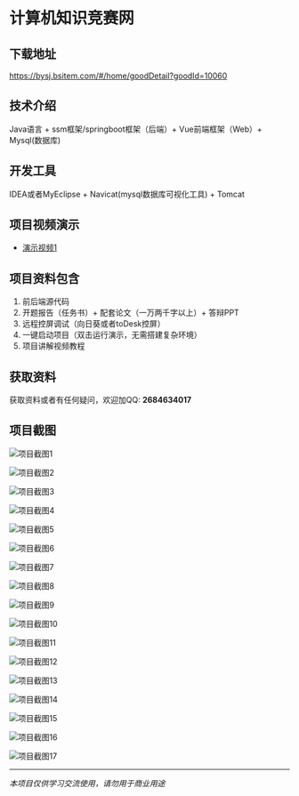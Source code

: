 # 计算机知识竞赛网

## 下载地址
https://bysj.bsitem.com/#/home/goodDetail?goodId=10060

## 技术介绍
Java语言 + ssm框架/springboot框架（后端）+ Vue前端框架（Web）+ Mysql(数据库)

## 开发工具
IDEA或者MyEclipse + Navicat(mysql数据库可视化工具) + Tomcat

## 项目视频演示
- [演示视频1](https://graduation-images.oss-cn-beijing.aliyuncs.com/videos/89%E5%A5%97-3-ssm%E5%BD%95%E5%83%8F/10060_%E5%9F%BA%E4%BA%8Essm%E7%9A%84%E8%AE%A1%E7%AE%97%E6%9C%BA%E7%9F%A5%E8%AF%86%E7%AB%9E%E8%B5%9B%E7%BD%91%E7%AB%99%E7%9A%84%E8%AE%BE%E8%AE%A1%E4%B8%8E%E5%AE%9E%E7%8E%B0%E5%BD%95%E5%83%8Fpf.mp4)

## 项目资料包含
1. 前后端源代码
2. 开题报告（任务书）+ 配套论文（一万两千字以上）+ 答辩PPT
3. 远程控屏调试（向日葵或者toDesk控屏）
4. 一键启动项目（双击运行演示，无需搭建复杂环境）
5. 项目讲解视频教程

## 获取资料
获取资料或者有任何疑问，欢迎加QQ: **2684634017**

## 项目截图
![项目截图1](https://graduation-images.oss-cn-beijing.aliyuncs.com/图片/10060/毕设论坛项目主图.jpg)

![项目截图2](https://graduation-images.oss-cn-beijing.aliyuncs.com/图片/10060/1.png)

![项目截图3](https://graduation-images.oss-cn-beijing.aliyuncs.com/图片/10060/2.png)

![项目截图4](https://graduation-images.oss-cn-beijing.aliyuncs.com/图片/10060/3.png)

![项目截图5](https://graduation-images.oss-cn-beijing.aliyuncs.com/图片/10060/4.png)

![项目截图6](https://graduation-images.oss-cn-beijing.aliyuncs.com/图片/10060/5.png)

![项目截图7](https://graduation-images.oss-cn-beijing.aliyuncs.com/图片/10060/6.png)

![项目截图8](https://graduation-images.oss-cn-beijing.aliyuncs.com/图片/10060/7.png)

![项目截图9](https://graduation-images.oss-cn-beijing.aliyuncs.com/图片/10060/8.png)

![项目截图10](https://graduation-images.oss-cn-beijing.aliyuncs.com/图片/10060/9.png)

![项目截图11](https://graduation-images.oss-cn-beijing.aliyuncs.com/图片/10060/10.png)

![项目截图12](https://graduation-images.oss-cn-beijing.aliyuncs.com/图片/10060/11.png)

![项目截图13](https://graduation-images.oss-cn-beijing.aliyuncs.com/图片/10060/12.png)

![项目截图14](https://graduation-images.oss-cn-beijing.aliyuncs.com/图片/10060/13.png)

![项目截图15](https://graduation-images.oss-cn-beijing.aliyuncs.com/图片/10060/14.png)

![项目截图16](https://graduation-images.oss-cn-beijing.aliyuncs.com/图片/10060/15.png)

![项目截图17](https://graduation-images.oss-cn-beijing.aliyuncs.com/图片/10060/16.png)

---
*本项目仅供学习交流使用，请勿用于商业用途*
